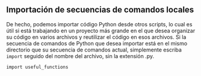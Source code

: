 ## Importación de secuencias de comandos locales

De hecho, podemos importar código Python desde otros scripts, lo cual es útil si está trabajando en un proyecto más grande en el que desea organizar su código en varios archivos y reutilizar el código en esos archivos. Si la secuencia de comandos de Python que desea importar está en el mismo directorio que su secuencia de comandos actual, simplemente escriba `import` seguido del nombre del archivo, sin la extensión .py.

~~~
import useful_functions
~~~